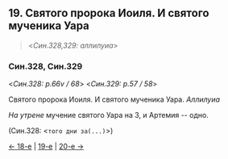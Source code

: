
## 19. Святого пророка Иоиля. И святого мученика Уара  

> <*Син.328,329: аллилуиа*>

### Син.328, Син.329

<*Син.328: p.66v / 68*>
<*Син.329: p.57 / 58*>

Святого пророка Иоиля. И святого мученика Уара. *Аллилуиа*

*На утрене* мучение святого Уара на 3, и Артемия -- одно. 

(Син.328: <`того дни за(...)`>)

[← 18-е](10_18_SAB.ru.md) | [19-е](README.md#19-й) | [20-е →](10_20_SAB.ru.md)
